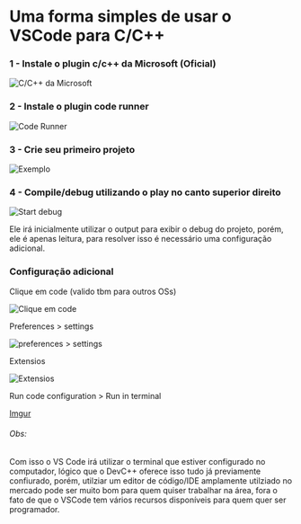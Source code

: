 # Uma forma simples de usar o VSCode para C/C++

### 1 - Instale o plugin c/c++ da Microsoft (Oficial)

![C/C++ da Microsoft](https://i.imgur.com/1zdZOGX.png)

### 2 - Instale o plugin code runner

![Code Runner](https://imgur.com/yVHwdXD.png)

### 3 - Crie seu primeiro projeto

![Exemplo](https://imgur.com/74yuDbp.png)

### 4 - Compile/debug utilizando o play no canto superior direito

![Start debug](https://imgur.com/ZuIEdwi.png)

Ele irá inicialmente utilizar o output para exibir o debug do projeto, porém, ele é apenas leitura, para resolver isso é necessário uma configuração adicional.

### Configuração adicional

Clique em code (valido tbm para outros OSs)

![Clique em code](https://imgur.com/6oBapyb.png)

Preferences > settings

![preferences > settings](https://imgur.com/WhPmTcI.png)

Extensios

![Extensios](https://imgur.com/rmEYPKQ.png)

Run code configuration > Run in terminal

[Imgur](https://imgur.com/TOLzeYr.png)

###### Obs:
Com isso o VS Code irá utilizar o terminal que estiver configurado no computador, lógico que o DevC++ oferece isso tudo já previamente confiurado, porém, utilziar um editor de código/IDE amplamente utilziado no mercado pode ser muito bom para quem quiser trabalhar na área, fora o fato de que o VSCode tem vários recursos disponíveis para quem quer ser programador.